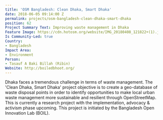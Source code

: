 ```yaml
---
title: 'OSM Bangladesh: Clean Dhaka, Smart Dhaka'
date: 2018-06-05 09:14:00 Z
permalink: projects/osm-bangladesh-clean-dhaka-smart-dhaka
position: 62
Project Summary Text: Improving waste management in Dhaka
Feature Image: https://cdn.hotosm.org/website/IMG_20180408_121822+(1).jpg
Is Community-Led: true
Country:
- Bangladesh
Impact Area:
- Environment
Person:
- Tasauf A Baki Billah (Ribin)
Website: http://boiledbhoot.org/
---
```


Dhaka faces a tremendous challenge in terms of waste management. The 'Clean Dhaka, Smart Dhaka' project objective is to create a geo-database of waste disposal points in order to identify opportunities to make local urban waste management more sustainable and resilient through OpenStreetMap. This is currently a research project with the implementation, advocacy & activism phase upcoming. This project is initiated by the Bangladesh Open Innovation Lab (BOIL).